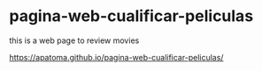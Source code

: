 # pagina-web-cualificar-peliculas


this is a web page to review movies 

https://apatoma.github.io/pagina-web-cualificar-peliculas/
